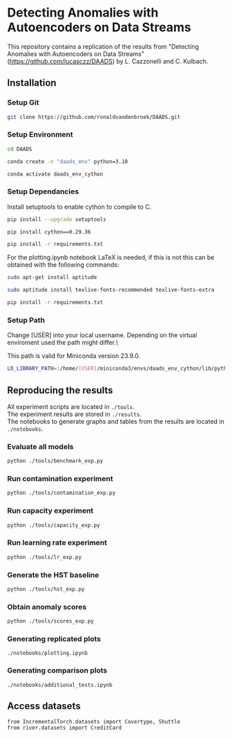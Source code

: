 # Detecting Anomalies with Autoencoders on Data Streams 

This repository contains a replication of the results from "Detecting Anomalies with Autoencoders on Data Streams" (https://github.com/lucasczz/DAADS) by L. Cazzonelli and C. Kulbach.

## Installation
### Setup Git
```bash
git clone https://github.com/ronaldvandenbroek/DAADS.git
```
### Setup Environment
```bash
cd DAADS
```
```bash
conda create -n "daads_env" python=3.10
```
```bash
conda activate daads_env_cython
```
### Setup Dependancies
Install setuptools to enable cython to compile to C.
```bash
pip install --upgrade setuptools
```
```bash
pip install cython==0.29.36
``` 
```bash
pip install -r requirements.txt
```
For the plotting.ipynb notebook LaTeX is needed, if this is not this can be obtained with the following commands: 
```bash
sudo apt-get install aptitude
```
```bash
sudo aptitude install texlive-fonts-recommended texlive-fonts-extra
```
```bash
pip install -r requirements.txt
```
### Setup Path
Change [USER] into your local username. Depending on the virtual enviroment used the path might differ.\

This path is valid for Miniconda version 23.9.0.

```bash
LD_LIBRARY_PATH=:/home/[USER]/miniconda3/envs/daads_env_cython/lib/python3.10/site-packages/nvidia/cublas/lib/$LD_LIBRARY_PATH
```


## Reproducing the results
All experiment scripts are located in `./tools`.\
The experiment results are stored in `./results`.\
The notebooks to generate graphs and tables from the results are located in `./notebooks`.

### Evaluate all models
```bash
python ./tools/benchmark_exp.py
```
### Run contamination experiment
```bash
python ./tools/contamination_exp.py
```
### Run capacity experiment
```bash
python ./tools/capacity_exp.py
```
### Run learning rate experiment
```bash
python ./tools/lr_exp.py
```
### Generate the HST baseline
```bash
python ./tools/hst_exp.py
```
### Obtain anomaly scores
```bash
python ./tools/scores_exp.py
```
### Generating replicated plots
```
./notebooks/plotting.ipynb
```
### Generating comparison plots
```
./notebooks/additional_tests.ipynb
```

## Access datasets 
```shell 
from IncrementalTorch.datasets import Covertype, Shuttle
from river.datasets import CreditCard
```


